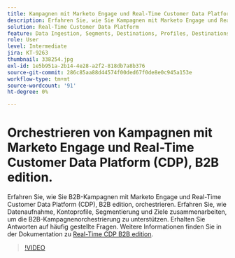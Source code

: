 ```yaml
---
title: Kampagnen mit Marketo Engage und Real-Time Customer Data Platform, B2B edition orchestrieren
description: Erfahren Sie, wie Sie Kampagnen mit Marketo Engage und Real-Time Customer Data Platform (CDP), B2B edition koordinieren.
solution: Real-Time Customer Data Platform
feature: Data Ingestion, Segments, Destinations, Profiles, Destinations
role: User
level: Intermediate
jira: KT-9263
thumbnail: 338254.jpg
exl-id: 1e5b951a-2b14-4e28-a2f2-818db7a8b376
source-git-commit: 286c85aa88d44574f00ded67f0de8e0c945a153e
workflow-type: tm+mt
source-wordcount: '91'
ht-degree: 0%

---
```


# Orchestrieren von Kampagnen mit Marketo Engage und Real-Time Customer Data Platform (CDP), B2B edition.

Erfahren Sie, wie Sie B2B-Kampagnen mit Marketo Engage und Real-Time Customer Data Platform (CDP), B2B edition, orchestrieren. Erfahren Sie, wie Datenaufnahme, Kontoprofile, Segmentierung und Ziele zusammenarbeiten, um die B2B-Kampagnenorchestrierung zu unterstützen. Erhalten Sie Antworten auf häufig gestellte Fragen. Weitere Informationen finden Sie in der Dokumentation zu [Real-Time CDP B2B edition](https://experienceleague.adobe.com/docs/experience-platform/rtcdp/b2b-overview.html?lang=de).

>[!VIDEO](https://video.tv.adobe.com/v/3450809?learn=on&enablevpops&captions=ger)

